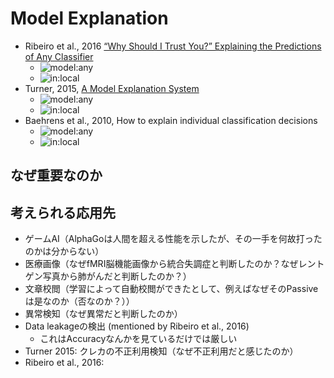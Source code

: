 # Model Explanation

- Ribeiro et al., 2016 [“Why Should I Trust You?” Explaining the Predictions of Any Classifier](Ribeiro+2016.md)
  - ![model:any](https://img.shields.io/badge/model-any-blue.svg)
  - ![in:local](https://img.shields.io/badge/in-local-brightgreen.svg)
- Turner, 2015, [A Model Explanation System](Turner2015.md)
  - ![model:any](https://img.shields.io/badge/model-any-blue.svg)
  - ![in:local](https://img.shields.io/badge/in-local-brightgreen.svg)
- Baehrens et al., 2010, How to explain individual classification decisions
  - ![model:any](https://img.shields.io/badge/model-any-blue.svg)
  - ![in:local](https://img.shields.io/badge/in-local-brightgreen.svg)

## なぜ重要なのか

## 考えられる応用先
- ゲームAI（AlphaGoは人間を超える性能を示したが、その一手を何故打ったのかは分からない）
- 医療画像（なぜfMRI脳機能画像から統合失調症と判断したのか？なぜレントゲン写真から肺がんだと判断したのか？）
- 文章校閲（学習によって自動校閲ができたとして、例えばなぜそのPassiveは是なのか（否なのか？））
- 異常検知（なぜ異常だと判断したのか）
- Data leakageの検出 (mentioned by Ribeiro et al., 2016)
  - これはAccuracyなんかを見ているだけでは厳しい
- Turner 2015: クレカの不正利用検知（なぜ不正利用だと感じたのか）
- Ribeiro et al., 2016:
